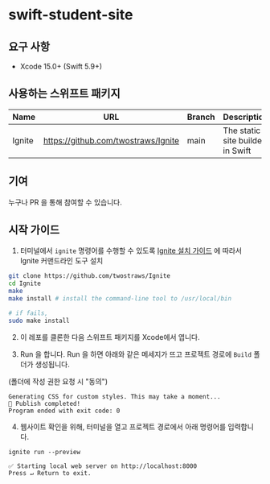 # swift-student-site

## 요구 사항

- Xcode 15.0+ (Swift 5.9+)

## 사용하는 스위프트 패키지

| Name | URL | Branch | Description |
| --- | --- | --- | --- |
| Ignite | https://github.com/twostraws/Ignite | main | The static site builder in Swift |

## 기여

누구나 PR 을 통해 참여할 수 있습니다.

## 시작 가이드

1. 터미널에서 `ignite` 명령어를 수행할 수 있도록 [Ignite 설치 가이드](https://github.com/twostraws/Ignite) 에 따라서 Ignite 커맨드라인 도구 설치

```bash
git clone https://github.com/twostraws/Ignite
cd Ignite
make
make install # install the command-line tool to /usr/local/bin

# if fails,
sudo make install
```


2. 이 레포를 클론한 다음 스위프트 패키지를 Xcode에서 엽니다.

3. Run 을 합니다. Run 을 하면 아래와 같은 메세지가 뜨고 프로젝트 경로에 `Build` 폴더가 생성됩니다.

(폴더에 작성 권한 요청 시 "동의")

```
Generating CSS for custom styles. This may take a moment...
📗 Publish completed!
Program ended with exit code: 0
```

4. 웹사이트 확인을 위해, 터미널을 열고 프로젝트 경로에서 아래 명령어를 입력합니다.

```
ignite run --preview

✅ Starting local web server on http://localhost:8000
Press ↵ Return to exit.
``` 
